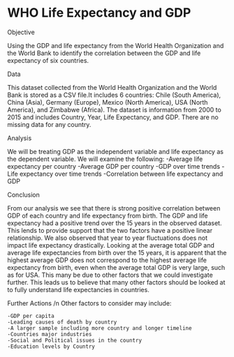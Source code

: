 # WHO Life Expectancy and GDP
Objective

 Using the GDP and life expectancy from the World Health Organization and the World Bank to identify the correlation between the GDP and life expectancy of six countries.

Data

This dataset collected from the World Health Organization and the World Bank is stored as a CSV file.It includes 6 countries: Chile (South America), China (Asia), Germany (Europe), Mexico (North America), USA (North America), and Zimbabwe (Africa). The dataset is information from 2000 to 2015 and includes Country, Year, Life Expectancy, and GDP. There are no missing data for any country.

Analysis

We will be treating GDP as the independent variable and life expectancy as the dependent variable. We will examine the following:
    -Average life expectancy per country
    -Average GDP per country
    -GDP over time trends
    -Life expectancy over time trends
    -Correlation between life expectancy and GDP

Conclusion

From our analysis we see that there is strong positive correlation between GDP of each country and life expectancy from birth. The GDP and life expectancy had a positive trend over the 15 years in the observed dataset. This lends to provide support that the two factors have a positive linear relationship. We also observed that year to year fluctuations does not impact life expectancy drastically. Looking at the average total GDP and average life expectancies from birth over the 15 years, it is apparent that the highest average GDP does not correspond to the highest average life expectancy from birth, even when the average total GDP is very large, such as for USA. This many be due to other factors that we could investigate further. This leads us to believe that many other factors should be looked at to fully understand life expectancies in countries.

Further Actions /n
Other factors to consider may include:

    -GDP per capita
    -Leading causes of death by country
    -A larger sample including more country and longer timeline
    -Countries major industries 
    -Social and Political issues in the country
    -Education levels by Country
